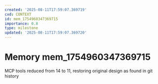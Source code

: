 ```yaml
---
created: '2025-08-11T17:59:07.369719'
cxd: CONTEXT
id: mem_1754960347369715
importance: 0.8
type: milestone
updated: '2025-08-11T17:59:07.369720'
---
```


# Memory mem_1754960347369715

MCP tools reduced from 14 to 11, restoring original design as found in git history